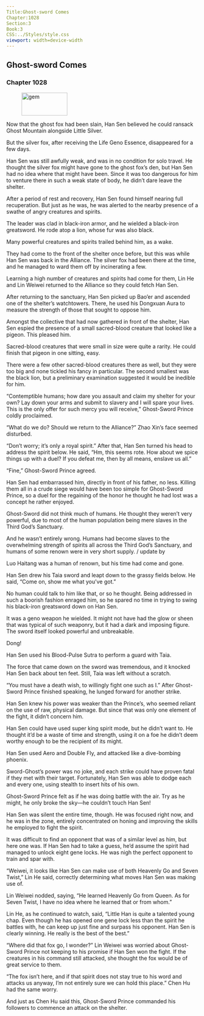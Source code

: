 ```yaml
---
Title:Ghost-sword Comes 
Chapter:1028 
Section:3 
Book:3 
CSS:../Styles/style.css 
viewport: width=device-width
---
```

  
## Ghost-sword Comes
### Chapter 1028
  
<figure>
	<img src="../Images/gem.gif" alt="gem" id="gem" width="120" height="60" />
</figure>
  

  
Now that the ghost fox had been slain, Han Sen believed he could ransack Ghost Mountain alongside Little Silver.

But the silver fox, after receiving the Life Geno Essence, disappeared for a few days.

Han Sen was still awfully weak, and was in no condition for solo travel. He thought the silver fox might have gone to the ghost fox’s den, but Han Sen had no idea where that might have been. Since it was too dangerous for him to venture there in such a weak state of body, he didn’t dare leave the shelter.

After a period of rest and recovery, Han Sen found himself nearing full recuperation. But just as he was, he was alerted to the nearby presence of a swathe of angry creatures and spirits.

The leader was clad in black-iron armor, and he wielded a black-iron greatsword. He rode atop a lion, whose fur was also black.

Many powerful creatures and spirits trailed behind him, as a wake.

They had come to the front of the shelter once before, but this was while Han Sen was back in the Alliance. The silver fox had been there at the time, and he managed to ward them off by incinerating a few.

Learning a high number of creatures and spirits had come for them, Lin He and Lin Weiwei returned to the Alliance so they could fetch Han Sen.

After returning to the sanctuary, Han Sen picked up Bao’er and ascended one of the shelter’s watchtowers. There, he used his Dongxuan Aura to measure the strength of those that sought to oppose him.

Amongst the collective that had now gathered in front of the shelter, Han Sen espied the presence of a small sacred-blood creature that looked like a pigeon. This pleased him.

Sacred-blood creatures that were small in size were quite a rarity. He could finish that pigeon in one sitting, easy.

There were a few other sacred-blood creatures there as well, but they were too big and none tickled his fancy in particular. The second smallest was the black lion, but a preliminary examination suggested it would be inedible for him.

“Contemptible humans; how dare you assault and claim my shelter for your own? Lay down your arms and submit to slavery and I will spare your lives. This is the only offer for such mercy you will receive,” Ghost-Sword Prince coldly proclaimed.

“What do we do? Should we return to the Alliance?” Zhao Xin’s face seemed disturbed.

“Don’t worry; it’s only a royal spirit.” After that, Han Sen turned his head to address the spirit below. He said, “Hm, this seems rote. How about we spice things up with a duel? If you defeat me, then by all means, enslave us all.”

“Fine,” Ghost-Sword Prince agreed.

Han Sen had embarrassed him, directly in front of his father, no less. Killing them all in a crude siege would have been too simple for Ghost-Sword Prince, so a duel for the regaining of the honor he thought he had lost was a concept he rather enjoyed.

Ghost-Sword did not think much of humans. He thought they weren’t very powerful, due to most of the human population being mere slaves in the Third God’s Sanctuary.

And he wasn’t entirely wrong. Humans had become slaves to the overwhelming strength of spirits all across the Third God’s Sanctuary, and humans of some renown were in very short supply. / update by

Luo Haitang was a human of renown, but his time had come and gone.

Han Sen drew his Taia sword and leapt down to the grassy fields below. He said, “Come on, show me what you’ve got.”

No human could talk to him like that, or so he thought. Being addressed in such a boorish fashion enraged him, so he spared no time in trying to swing his black-iron greatsword down on Han Sen.

It was a geno weapon he wielded. It might not have had the glow or sheen that was typical of such weaponry, but it had a dark and imposing figure. The sword itself looked powerful and unbreakable.

Dong!

Han Sen used his Blood-Pulse Sutra to perform a guard with Taia.

The force that came down on the sword was tremendous, and it knocked Han Sen back about ten feet. Still, Taia was left without a scratch.

“You must have a death wish, to willingly fight one such as I.” After Ghost-Sword Prince finished speaking, he lunged forward for another strike.

Han Sen knew his power was weaker than the Prince’s, who seemed reliant on the use of raw, physical damage. But since that was only one element of the fight, it didn’t concern him.

Han Sen could have used super king spirit mode, but he didn’t want to. He thought it’d be a waste of time and strength, using it on a foe he didn’t deem worthy enough to be the recipient of its might.

Han Sen used Aero and Double Fly, and attacked like a dive-bombing phoenix.

Sword-Ghost’s power was no joke, and each strike could have proven fatal if they met with their target. Fortunately, Han Sen was able to dodge each and every one, using stealth to insert hits of his own.

Ghost-Sword Prince felt as if he was doing battle with the air. Try as he might, he only broke the sky—he couldn’t touch Han Sen!

Han Sen was silent the entire time, though. He was focused right now, and he was in the zone, entirely concentrated on honing and improving the skills he employed to fight the spirit.

It was difficult to find an opponent that was of a similar level as him, but here one was. If Han Sen had to take a guess, he’d assume the spirit had managed to unlock eight gene locks. He was nigh the perfect opponent to train and spar with.

“Weiwei, it looks like Han Sen can make use of both Heavenly Go and Seven Twist,” Lin He said, correctly determining what moves Han Sen was making use of.

Lin Weiwei nodded, saying, “He learned Heavenly Go from Queen. As for Seven Twist, I have no idea where he learned that or from whom.”

Lin He, as he continued to watch, said, “Little Han is quite a talented young chap. Even though he has opened one gene lock less than the spirit he battles with, he can keep up just fine and surpass his opponent. Han Sen is clearly winning. He really is the best of the best.”

“Where did that fox go, I wonder?” Lin Weiwei was worried about Ghost-Sword Prince not keeping to his promise if Han Sen won the fight. If the creatures in his command still attacked, she thought the fox would be of great service to them.

“The fox isn’t here, and if that spirit does not stay true to his word and attacks us anyway, I’m not entirely sure we can hold this place.” Chen Hu had the same worry.

And just as Chen Hu said this, Ghost-Sword Prince commanded his followers to commence an attack on the shelter.